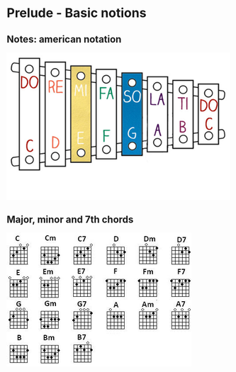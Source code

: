 # Prelude - Basic notions

## Notes: american notation

![](.gitbook/assets/american-notes.jpg)

## Major, minor and 7th chords

![](.gitbook/assets/chords.jpg)


